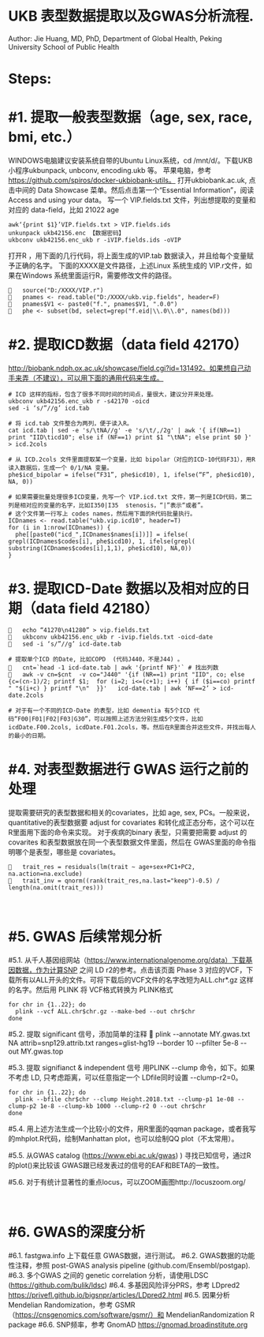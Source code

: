 # UKB 表型数据提取以及GWAS分析流程. 

Author: Jie Huang, MD, PhD, Department of Global Health, Peking University School of Public Health


# Steps:

# #1.  提取一般表型数据（age, sex, race, bmi, etc.）

WINDOWS电脑建议安装系统自带的Ubuntu Linux系统，cd /mnt/d/。下载UKB小程序ukbunpack, unbconv, encoding.ukb 等。
苹果电脑，参考 https://github.com/spiros/docker-ukbiobank-utils。
打开ukbiobank.ac.uk, 点击中间的 Data Showcase 菜单。然后点击第一个“Essential Information”，阅读 Access and using your data。
写一个 VIP.fields.txt 文件，列出想提取的变量和对应的 data-field，比如 21022 age

```
awk‘{print $1}’VIP.fields.txt > VIP.fields.ids
unkunpack ukb42156.enc 【数据密码】
ukbconv ukb42156.enc_ukb r -iVIP.fields.ids -oVIP
```

打开R ，用下面的几行代码，将上面生成的VIP.tab 数据读入，并且给每个变量赋予正确的名字。
下面的XXXX是文件路径，上述Linux 系统生成的 VIP.r文件，如果在Windows 系统里面运行R，需要修改文件的路径。

```
	source("D:/XXXX/VIP.r")
	pnames <- read.table("D:/XXXX/ukb.vip.fields", header=F)
	pnames$V1 <- paste0("f.", pnames$V1, ".0.0")
	phe <- subset(bd, select=grep("f.eid|\\.0\\.0", names(bd)))

```


# #2. 提取ICD数据（data field 42170）

http://biobank.ndph.ox.ac.uk/showcase/field.cgi?id=131492。如果想自己动手来弄（不建议），可以用下面的通用代码来生成。

```
# ICD 这样的指标，包含了很多不同时间的时间点，量很大，建议分开来处理。
ukbconv ukb42156.enc_ukb r -s42170 -oicd
sed -i ‘s/”//g’ icd.tab

# 将 icd.tab 文件整合为两列，便于读入R。
cat icd.tab | sed -e 's/\tNA//g' -e 's/\t/,/2g' | awk '{ if(NR==1) print "IID\ticd10"; else if (NF==1) print $1 "\tNA"; else print $0 }' > icd.2cols

# 从 ICD.2cols 文件里面提取某一个变量，比如 bipolar（对应的ICD-10代码F31），用R读入数据后，生成一个 0/1/NA 变量。
phe$icd_bipolar = ifelse(“F31”, phe$icd10), 1, ifelse(“F”, phe$icd10), NA, 0))

# 如果需要批量处理很多ICD变量，先写一个 VIP.icd.txt 文件，第一列是ICD代码，第二列是相对应的变量的名字，比如I350|I35  stenosis，“|”表示“或者”。
# 这个文件第一行写上 codes names，然后用下面的R代码批量执行。
ICDnames <- read.table("ukb.vip.icd10", header=T)
for (i in 1:nrow(ICDnames)) { 
  phe[[paste0("icd_",ICDnames$names[i])]] = ifelse( grepl(ICDnames$codes[i], phe$icd10), 1, ifelse(grepl( substring(ICDnames$codes[i],1,1), phe$icd10), NA,0)) 
}

```


# #3. 提取ICD-Date 数据以及相对应的日期（data field 42180）


```
	echo “41270\n41280” > vip.fields.txt
	ukbconv ukb42156.enc_ukb r -ivip.fields.txt -oicd-date
	sed -i ‘s/”//g’ icd-date.tab

# 提取单个ICD 的Date, 比如COPD  (代码J440，不是J44) 。
	cnt=`head -1 icd-date.tab | awk '{printf NF}'` # 找出列数
	awk -v cn=$cnt  -v co="J440" '{if (NR==1) print "IID", co; else {c=(cn-1)/2; printf $1;  for (i=2; i<=(c+1); i++) { if ($i==co) printf " "$(i+c) } printf "\n"  }}'   icd-date.tab | awk ‘NF==2’ > icd-date.2cols

# 对于有一个不同的ICD-Date 的表型，比如 dementia 有5个ICD 代码“F00|F01|F02|F03|G30”，可以按照上述方法分别生成5个文件，比如 icdDate.F00.2cols, icdDate.F01.2cols，等。然后在R里面合并这些文件，并找出每人的最小的日期。  

```

# #4. 对表型数据进行 GWAS 运行之前的处理

提取需要研究的表型数据和相关的covariates，比如 age, sex, PCs。一般来说，quantitative的表型数据要 adjust for covariates 和转化成正态分布，这个可以在R里面用下面的命令来实现。
对于疾病的binary 表型，只需要把需要 adjust 的covarites 和表型数据放在同一个表型数据文件里面，然后在 GWAS里面的命令指明哪个是表型，哪些是 covariates。
```
	trait_res = residuals(lm(trait ~ age+sex+PC1+PC2, na.action=na.exclude)
	trait_inv = qnorm((rank(trait_res,na.last="keep")-0.5) / length(na.omit(trait_res)))
```

 
# #5. GWAS 后续常规分析 

#5.1. 从千人基因组网站（https://www.internationalgenome.org/data）下载基因数据，作为计算SNP 之间 LD r2的参考。点击该页面 Phase 3 对应的VCF，下载所有以ALL开头的文件。可将下载后的VCF文件的名字改短为ALL.chr*.gz 这样的名字。然后用 PLINK 将 VCF格式转换为 PLINK格式 

```
for chr in {1..22}; do
  plink --vcf ALL.chr$chr.gz --make-bed --out chr$chr
done  
```

#5.2. 提取 significant 信号，添加简单的注释
	plink --annotate MY.gwas.txt NA attrib=snp129.attrib.txt ranges=glist-hg19 --border 10 --pfilter 5e-8 --out MY.gwas.top

#5.3. 提取 signifianct & independent 信号
用PLINK --clump 命令，如下。如果不考虑 LD, 只考虑距离，可以任意指定一个 LDfile同时设置  --clump-r2=0。
```
for chr in {1..22}; do
  plink --bfile chr$chr --clump Height.2018.txt --clump-p1 1e-08 --clump-p2 1e-8 --clump-kb 1000 --clump-r2 0 --out chr$chr
done  
```

#5.4. 用上述方法生成一个比较小的文件，用R里面的qqman package，或者我写的mhplot.R代码，绘制Manhattan plot，也可以绘制QQ plot（不太常用）。

#5.5. 从GWAS catalog (https://www.ebi.ac.uk/gwas) ) 寻找已知信号，通过R 的plot()来比较该 GWAS跟已经发表过的信号的EAF和BETA的一致性。

#5.6. 对于有统计显著性的重点locus，可以ZOOM画图http://locuszoom.org/


 
# #6. GWAS的深度分析 

#6.1. fastgwa.info 上下载任意 GWAS数据，进行测试。
#6.2.	GWAS数据的功能性注释，参照 post-GWAS analysis pipeline (github.com/Ensembl/postgap).
#6.3.	多个GWAS 之间的 genetic correlation 分析，请使用LDSC (https://github.com/bulik/ldsc)
#6.4.	多基因风险评分PRS，参考 LDpred2 https://privefl.github.io/bigsnpr/articles/LDpred2.html
#6.5.	因果分析 Mendelian Randomization，参考 GSMR （https://cnsgenomics.com/software/gsmr/）和 MendelianRandomization R package
#6.6.	SNP频率，参考 GnomAD https://gnomad.broadinstitute.org
